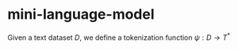 # mini-language-model

Given a text dataset $D$, we define a tokenization function $\psi: D \to T^*$